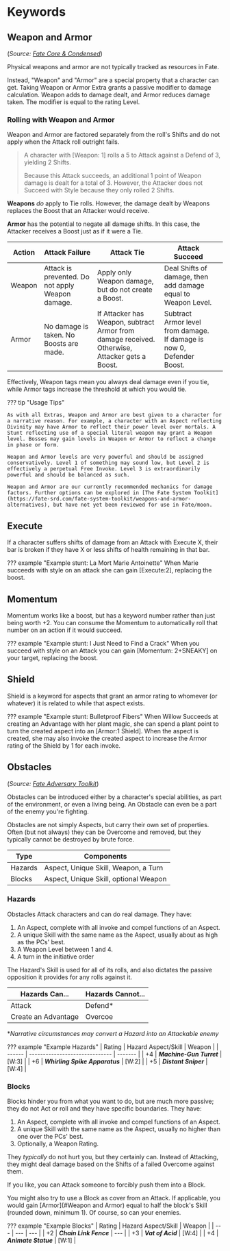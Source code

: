 # Keywords

## Weapon and Armor
(*Source: [Fate Core & Condensed](https://fate-srd.com/fate-condensed/optional-rules#weapon-and-armor-ratings)*)

Physical weapons and armor are not typically tracked as resources in Fate. 

Instead, "Weapon" and "Armor" are a special property that a character can get. Taking Weapon or Armor Extra grants a passive modifier to damage calculation. Weapon adds to damage dealt, and Armor reduces damage taken. The modifier is equal to the rating Level. 

### Rolling with Weapon and Armor

Weapon and Armor are factored separately from the roll's Shifts and do not apply when the Attack roll outright fails. 

> A character with \[Weapon: 1\] rolls a 5 to Attack against a Defend of 3, yielding 2 Shifts. 
> 
> Because this Attack succeeds, an additional 1 point of Weapon damage is dealt for a total of 3. However, the Attacker does not Succeed with Style because they only rolled 2 Shifts.

**Weapons** *do* apply to Tie rolls. However, the damage dealt by Weapons replaces the Boost that an Attacker would receive. 

**Armor** has the potential to negate all damage shifts. In this case, the Attacker receives a Boost just as if it were a Tie.

| Action | Attack Failure                                   | Attack Tie                                                                                     | Attack Succeed                                                        |     |
| ------ | ------------------------------------------------ | ---------------------------------------------------------------------------------------------- | --------------------------------------------------------------------- | --- |
| Weapon | Attack is prevented. Do not apply Weapon damage. | Apply only Weapon damage, but do not create a Boost.                                           | Deal Shifts of damage, then add damage equal to Weapon Level.         |     |
| Armor  | No damage is taken. No Boosts are made.          | If Attacker has Weapon, subtract Armor from damage received. Otherwise, Attacker gets a Boost. | Subtract Armor level from damage. If damage is now 0, Defender Boost. |     |

Effectively, Weapon tags mean you always deal damage even if you tie, while Armor tags increase the threshold at which you would tie.

??? tip "Usage Tips"
    
    As with all Extras, Weapon and Armor are best given to a character for a narrative reason. For example, a character with an Aspect reflecting Divinity may have Armor to reflect their power level over mortals. A Stunt reflecting use of a special literal weapon may grant a Weapon level. Bosses may gain levels in Weapon or Armor to reflect a change in phase or form.
    
    Weapon and Armor levels are very powerful and should be assigned conservatively. Level 1 of something may sound low, but Level 2 is effectively a perpetual Free Invoke. Level 3 is extraordinarily powerful and should be balanced as such.
    
    Weapon and Armor are our currently recommended mechanics for damage factors. Further options can be explored in [The Fate System Toolkit](https://fate-srd.com/fate-system-toolkit/weapons-and-armor-alternatives), but have not yet been reviewed for use in Fate/moon.

## Execute

If a character suffers shifts of damage from an Attack with Execute X, their bar is broken if they have X or less shifts of health remaining in that bar.

??? example "Example stunt: La Mort Marie Antoinette"
    When Marie succeeds with style on an attack she can gain \[Execute:2\], replacing the boost.

## Momentum

Momentum works like a boost, but has a keyword number rather than just being worth +2. You can consume the Momentum to automatically roll that number on an action if it would succeed.

??? example "Example stunt: I Just Need to Find a Crack"
    When you succeed with style on an Attack you can gain \[Momentum: 2+SNEAKY\] on your target, replacing the boost.

## Shield

Shield is a keyword for aspects that grant an armor rating to whomever (or whatever) it is related to while that aspect exists.

??? example "Example stunt: Bulletproof Fibers"
    When Willow Succeeds at creating an Advantage with her plant magic, she can spend a plant point to turn the created aspect into an \[Armor:1 Shield\]. When the aspect is created, she may also invoke the created aspect to increase the Armor rating of the Shield by 1 for each invoke.

## Obstacles
(*Source: [Fate Adversary Toolkit](https://fate-srd.com/fate-adversary-toolkit/obstacles)*)

Obstacles can be introduced either by a character's special abilities, as part of the environment, or even a living being. An Obstacle can even be a part of the enemy you're fighting. 

Obstacles are not simply Aspects, but carry their own set of properties. Often (but not always) they can be Overcome and removed, but they typically cannot be destroyed by brute force.

| Type | Components |
| ----- | -------------- |
| Hazards | Aspect, Unique Skill, Weapon, a Turn |
| Blocks | Aspect, Unique Skill, optional Weapon | 

### Hazards
Obstacles Attack characters and can do real damage. They have:

1. An Aspect, complete with all invoke and compel functions of an Aspect. 
3. A unique Skill with the same name as the Aspect, usually about as high as the PCs' best.
3. A Weapon Level between 1 and 4. 
4. A turn in the initiative order

The Hazard's Skill is used for all of its rolls, and also dictates the passive opposition it provides for any rolls against it. 

| Hazards Can...      | Hazards Cannot... |
| ------------------- | ----------------- |
| Attack              | Defend\*          |
| Create an Advantage | Overcoe           |
\**Narrative circumstances may convert a Hazard into an Attackable enemy* 

??? example "Example Hazards"
    | Rating | Hazard Aspect/Skill            | Weapon  |
    | ------ | ------------------------------ | ------- |
    | +4     | ***Machine-Gun Turret***       | \[W:3\] |
    | +6     | ***Whirling Spike Apparatus*** | \[W:2\] |
    | +5     | ***Distant Sniper***           | \[W:4\] |

### Blocks

Blocks hinder you from what you want to do, but are much more passive; they do not Act or roll and they have specific boundaries. They have:

1. An Aspect, complete with all invoke and compel functions of an Aspect. 
2. A unique Skill with the same name as the Aspect, usually no higher than one over the PCs' best.
3. Optionally, a Weapon Rating. 

They *typically* do not hurt you, but they certainly can. Instead of Attacking, they might deal damage based on the Shifts of a failed Overcome against them. 

If you like, you can Attack someone to forcibly push them into a Block. 

You might also try to use a Block as cover from an Attack. If applicable, you would gain [Armor](#Weapon and Armor) equal to half the block's Skill (rounded down, minimum 1). Of course, so can your enemies.

??? example "Example Blocks"
    | Rating | Hazard Aspect/Skill | Weapon |
    | --- | --- | --- | 
    | +2 | ***Chain Link Fence*** | --- |
    | +3 | ***Vat of Acid*** | \[W:4\] |
    | +4 | ***Animate Statue*** | \[W:1\] |